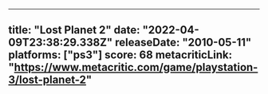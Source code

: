 
---
title: "Lost Planet 2"
date: "2022-04-09T23:38:29.338Z"
releaseDate: "2010-05-11"
platforms: ["ps3"]
score: 68
metacriticLink: "https://www.metacritic.com/game/playstation-3/lost-planet-2"
---
